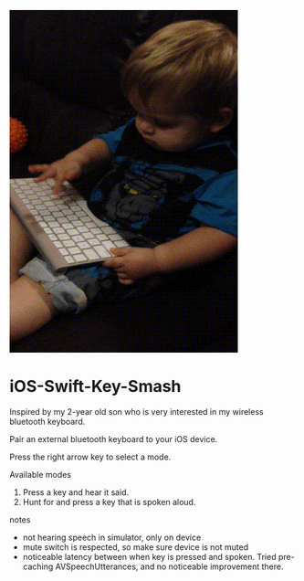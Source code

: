 ![alt tag](http://raw.githubusercontent.com/mattorb/iOS-Swift-Key-Smash/gh-pages/keysmashlive.gif)

iOS-Swift-Key-Smash
===================

Inspired by my 2-year old son who is very interested in my wireless bluetooth keyboard.

Pair an external bluetooth keyboard to your iOS device.

Press the right arrow key to select a mode.

Available modes

1.  Press a key and hear it said.
2.  Hunt for and press a key that is spoken aloud.


notes

* not hearing speech in simulator, only on device
* mute switch is respected, so make sure device is not muted
* noticeable latency between when key is pressed and spoken.  Tried pre-caching AVSpeechUtterances, and no noticeable improvement there.
